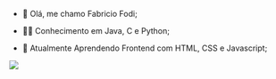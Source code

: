 - 👋 Olá, me chamo Fabricio Fodi;

- 👨‍💻 Conhecimento em Java, C e Python;
  
- 🌱 Atualmente Aprendendo Frontend com HTML, CSS e Javascript;

![](https://komarev.com/ghpvc/?username=FabricioFodi&color=blueviolet&style=flat&label=Visitas+ao+Perfil&abbreviated=true)

<!---
FabricioFodi/FabricioFodi is a ✨ special ✨ repository because its `README.md` (this file) appears on your GitHub profile.
You can click the Preview link to take a look at your changes.
--->
